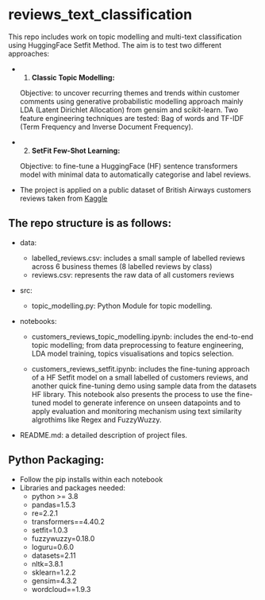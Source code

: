 # reviews_text_classification
This repo includes work on topic modelling and multi-text classification using HuggingFace Setfit Method. The aim is to test two different approaches:
- 1)  **Classic Topic Modelling:**
     
     Objective: to uncover recurring themes and trends within customer comments using generative probabilistic modelling approach mainly LDA (Latent Dirichlet Allocation) from gensim and scikit-learn. Two feature engineering techniques are tested: Bag of words and TF-IDF (Term Frequency and Inverse Document Frequency).
- 2)  **SetFit Few-Shot Learning:**
     
     Objective: to fine-tune a HuggingFace (HF) sentence transformers model with minimal data to automatically categorise and label reviews.

* The project is applied on a public dataset of British Airways customers reviews taken from [Kaggle](https://www.kaggle.com/datasets/okechukwuobiahu/british-airways-reviews/data)
        
## The repo structure is as follows: 
- data:
  - labelled_reviews.csv: includes a small sample of labelled reviews across 6 business themes (8 labelled reviews by class)
  - reviews.csv: represents the raw data of all customers reviews
 
- src:
  - topic_modelling.py: Python Module for topic modelling.
 
- notebooks:
  - customers_reviews_topic_modelling.ipynb: includes the end-to-end topic modelling; from data preprocessing to feature engineering, LDA model training, topics visualisations and topics selection.
    
  - customers_reviews_setfit.ipynb: includes the fine-tuning approach of a HF Setfit model on a small labelled of customers reviews, and another quick fine-tuning demo using sample data from the datasets HF library. This notebook also presents the process to use the fine-tuned model to generate inference on unseen datapoints and to apply evaluation and monitoring mechanism using text similarity algrothims like Regex and FuzzyWuzzy. 
    
- README.md: a detailed description of project files.

## Python Packaging:
- Follow the pip installs within each notebook
- Libraries and packages needed:
  - python >= 3.8
  - pandas=1.5.3
  - re=2.2.1
  - transformers==4.40.2
  - setfit=1.0.3
  - fuzzywuzzy=0.18.0
  - loguru=0.6.0
  - datasets=2.11
  - nltk=3.8.1
  - sklearn=1.2.2
  - gensim=4.3.2
  - wordcloud==1.9.3
